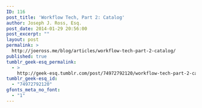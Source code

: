 ```yaml
---
ID: 116
post_title: 'Workflow Tech, Part 2: Catalog'
author: Joseph J. Ross, Esq.
post_date: 2014-01-29 20:56:00
post_excerpt: ""
layout: post
permalink: >
  http://joeross.me/blog/articles/workflow-tech-part-2-catalog/
published: true
tumblr_geek-esq_permalink:
  - >
    http://geek-esq.tumblr.com/post/74972792120/workflow-tech-part-2-catalog
tumblr_geek-esq_id:
  - "74972792120"
gfonts_meta_no_font:
  - "1"
---
```

